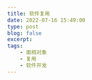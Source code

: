 ```yaml
---
title: 软件复用
date: 2022-07-16 15:49:00
type: post
blog: false
excerpt: 
tags:
    - 面相对象
    - 复用
    - 软件开发
---
```


